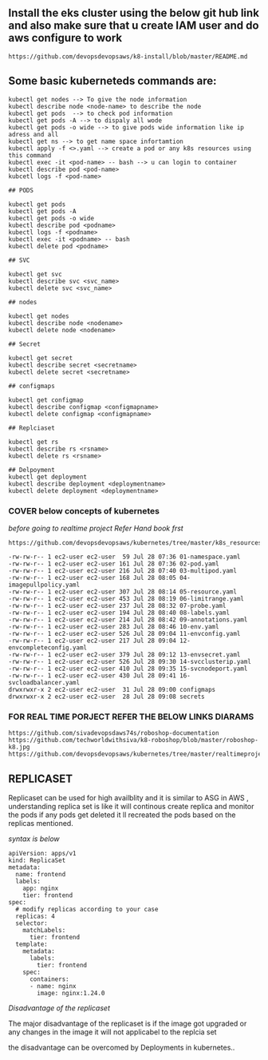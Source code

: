 ## Install the eks cluster using the below git hub link and also make sure that u create IAM user and do aws configure to work
```
https://github.com/devopsdevopsaws/k8-install/blob/master/README.md
```

## Some basic kuberneteds commands are:
```
kubectl get nodes --> To give the node information 
kubectl describe node <node-name> to describe the node 
kubectl get pods  --> to check pod information
kubectl get pods -A --> to dispaly all wode
kubectl get pods -o wide --> to give pods wide information like ip adress and all
kubectl get ns --> to get name space infortamtion 
kubectl apply -f <>.yaml --> create a pod or any k8s resources using this command
kubectl exec -it <pod-name> -- bash --> u can login to container
kubectl describe pod <pod-name>
kubcetl logs -f <pod-name>

## PODS

kubectl get pods
kubectl get pods -A
kubectl get pods -o wide
kubectl describe pod <podname>
kubectl logs -f <podname>
kubectl exec -it <podname> -- bash
kubectl delete pod <podname>

## SVC

kubectl get svc
kubectl describe svc <svc_name>
kubectl delete svc <svc_name>

## nodes

kubectl get nodes
kubectl describe node <nodename>
kubectl delete node <nodename>

## Secret

kubectl get secret
kubectl describe secret <secretname>
kubectl delete secret <secretname>

## configmaps

kubectl get configmap
kubectl describe configmap <configmapname>
kubectl delete configmap <configmapname>

## Replciaset

kubectl get rs
kubectl describe rs <rsname>
kubectl delete rs <rsname>

## Delpoyment
kubectl get deployment
kubectl describe deployment <deploymentname>
kubectl delete deployment <deploymentname>
```
### COVER below concepts of kubernetes 
*before going to realtime project*
*Refer Hand book frst*
```
https://github.com/devopsdevopsaws/kubernetes/tree/master/k8s_resources

-rw-rw-r-- 1 ec2-user ec2-user  59 Jul 28 07:36 01-namespace.yaml
-rw-rw-r-- 1 ec2-user ec2-user 161 Jul 28 07:36 02-pod.yaml
-rw-rw-r-- 1 ec2-user ec2-user 216 Jul 28 07:40 03-multipod.yaml
-rw-rw-r-- 1 ec2-user ec2-user 168 Jul 28 08:05 04-imagepullpolicy.yaml
-rw-rw-r-- 1 ec2-user ec2-user 307 Jul 28 08:14 05-resource.yaml
-rw-rw-r-- 1 ec2-user ec2-user 453 Jul 28 08:19 06-limitrange.yaml
-rw-rw-r-- 1 ec2-user ec2-user 237 Jul 28 08:32 07-probe.yaml
-rw-rw-r-- 1 ec2-user ec2-user 194 Jul 28 08:40 08-labels.yaml
-rw-rw-r-- 1 ec2-user ec2-user 214 Jul 28 08:42 09-annotations.yaml
-rw-rw-r-- 1 ec2-user ec2-user 283 Jul 28 08:46 10-env.yaml
-rw-rw-r-- 1 ec2-user ec2-user 526 Jul 28 09:04 11-envconfig.yaml
-rw-rw-r-- 1 ec2-user ec2-user 217 Jul 28 09:04 12-envcompleteconfig.yaml
-rw-rw-r-- 1 ec2-user ec2-user 379 Jul 28 09:12 13-envsecret.yaml
-rw-rw-r-- 1 ec2-user ec2-user 526 Jul 28 09:30 14-svcclusterip.yaml
-rw-rw-r-- 1 ec2-user ec2-user 410 Jul 28 09:35 15-svcnodeport.yaml
-rw-rw-r-- 1 ec2-user ec2-user 430 Jul 28 09:41 16-svcloadbalancer.yaml
drwxrwxr-x 2 ec2-user ec2-user  31 Jul 28 09:00 configmaps
drwxrwxr-x 2 ec2-user ec2-user  28 Jul 28 09:08 secrets

```

### FOR REAL TIME PORJECT REFER THE BELOW LINKS DIARAMS

```
https://github.com/sivadevopsdaws74s/roboshop-documentation
https://github.com/techworldwithsiva/k8-roboshop/blob/master/roboshop-k8.jpg
https://github.com/devopsdevopsaws/kubernetes/tree/master/realtimeproject

```

## REPLICASET

Replicaset can be used for high availblity and it is similar to ASG in AWS , understanding replica set is like it will continous create replica and monitor the pods if any pods get deleted it ll recreated the pods based on the replicas mentioned. 

*syntax is below*

```
apiVersion: apps/v1
kind: ReplicaSet
metadata:
  name: frontend
  labels:
    app: nginx
    tier: frontend
spec:
  # modify replicas according to your case
  replicas: 4
  selector:
    matchLabels:
      tier: frontend
  template:
    metadata:
      labels:
        tier: frontend
    spec:
      containers:
      - name: nginx
        image: nginx:1.24.0

```

*Disadvantage of the replicaset*


The major disadvantage of the replicaset is if the image got upgraded or any changes in the image it will not applicabel to the replcia set 

the disadvantage can be overcomed by Deployments in kubernetes..

